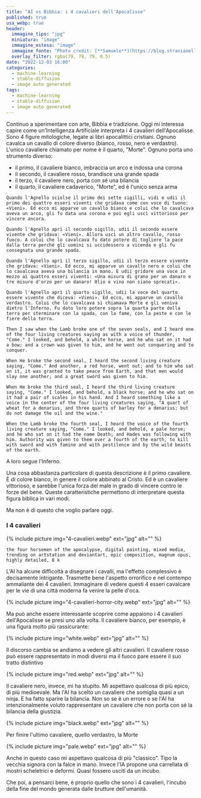 ```yaml
---
title: "AI vs Bibbia: i 4 cavalieri dell'Apocalisse"
published: true
usa_webp: true
header:
  immagine_tipo: "jpg"
  miniatura: "image"
  immagine_estesa: "image"
  immagine_fonte: "Photo credit: [**Samuele**](https://blog.stranianelli.com/)"
  overlay_filter: rgba(79, 79, 79, 0.5)
date: "2022-12-03 16:00"
categories:
  - machine-learning
  - stable-diffusion
  - image auto generated
tags:
  - machine-learning
  - stable-diffusion
  - image auto generated
---
```


Continuo a sperimentare con arte, Bibbia e tradizione. Oggi mi interessa capire come un'Intelligenza Artificiale interpreta i 4 cavalieri dell'Apocalisse. Sono 4 figure mitologiche, legate ai libri apocalittici cristiani. Ognuno cavalca un cavallo di colore diverso (bianco, rosso, nero e verdastro). L'unico cavaliere chiamato per nome è il quarto, "Morte". Ognuno porta uno strumento diverso:

- il primo, il cavaliere bianco, imbraccia un arco e indossa una corona
- il secondo, il cavaliere rosso, brandisce una grande spada
- il terzo, il cavaliere nero, porta con sé una bilancia
- il quarto, il cavaliere cadaverico, "Morte", ed è l'unico senza arma

```
Quando l'Agnello sciolse il primo dei sette sigilli, vidi e udii il primo dei quattro esseri viventi che gridava come con voce di tuono: «Vieni». Ed ecco mi apparve un cavallo bianco e colui che lo cavalcava aveva un arco, gli fu data una corona e poi egli uscì vittorioso per vincere ancora.

Quando l'Agnello aprì il secondo sigillo, udii il secondo essere vivente che gridava: «Vieni». Allora uscì un altro cavallo, rosso fuoco. A colui che lo cavalcava fu dato potere di togliere la pace dalla terra perché gli uomini si uccidessero a vicenda e gli fu consegnata una grande spada.

Quando l'Agnello aprì il terzo sigillo, udii il terzo essere vivente che gridava: «Vieni». Ed ecco, mi apparve un cavallo nero e colui che lo cavalcava aveva una bilancia in mano. E udii gridare una voce in mezzo ai quattro esseri viventi: «Una misura di grano per un danaro e tre misure d'orzo per un danaro! Olio e vino non siano sprecati».

Quando l'Agnello aprì il quarto sigillo, udii la voce del quarto essere vivente che diceva: «Vieni». Ed ecco, mi apparve un cavallo verdastro. Colui che lo cavalcava si chiamava Morte e gli veniva dietro l'Inferno. Fu dato loro potere sopra la quarta parte della terra per sterminare con la spada, con la fame, con la peste e con le fiere della terra.
```

```
Then I saw when the Lamb broke one of the seven seals, and I heard one of the four living creatures saying as with a voice of thunder, "Come." I looked, and behold, a white horse, and he who sat on it had a bow; and a crown was given to him, and he went out conquering and to conquer.

When He broke the second seal, I heard the second living creature saying, "Come." And another, a red horse, went out; and to him who sat on it, it was granted to take peace from Earth, and that men would slay one another; and a great sword was given to him.

When He broke the third seal, I heard the third living creature saying, "Come." I looked, and behold, a black horse; and he who sat on it had a pair of scales in his hand. And I heard something like a voice in the center of the four living creatures saying, "A quart of wheat for a denarius, and three quarts of barley for a denarius; but do not damage the oil and the wine."

When the Lamb broke the fourth seal, I heard the voice of the fourth living creature saying, "Come." I looked, and behold, a pale horse; and he who sat on it had the name Death; and Hades was following with him. Authority was given to them over a fourth of the earth, to kill with sword and with famine and with pestilence and by the wild beasts of the earth.
```

A loro segue l'Inferno.

Una cosa abbastanza particolare di questa descrizione è il primo cavaliere. È di colore bianco, in genere il colore abbinato al Cristo. Ed è un cavaliere vittorioso, e sarebbe l'unica forza del male in grado di vincere contro le forze del bene. Queste caratteristiche permettono di interpretare questa figura biblica in vari modi.

Ma non è di questo che voglio parlare oggi.

### I 4 cavalieri

{% include picture img="4-cavalieri.webp" ext="jpg" alt="" %}

```
the four horsemen of the apocalypse, digital painting, mixed media, trending on artstation and deviantart, epic composition, magnum opus, highly detailed, 8 k
```

L'AI ha alcune difficoltà a disegnare i cavalli, ma l'effetto complessivo è decisamente intrigante. Trasmette bene l'aspetto orrorifico e nel contempo ammaliante dei 4 cavalieri. Immaginare di vedere questi 4 esseri cavalcare per le vie di una città moderna fa venire la pelle d'oca.

{% include picture img="4-cavalieri-horror-city.webp" ext="jpg" alt="" %}

Ma può anche essere interessante scoprire come appaiono i 4 cavalieri dell'Apocalisse se presi uno alla volta. Il cavaliere bianco, per esempio, è una figura molto più rassicurante:

{% include picture img="white.webp" ext="jpg" alt="" %}

Il discorso cambia se andiamo a vedere gli altri cavalieri. Il cavaliere rosso può essere rappresentato in modi diversi ma il fuoco pare essere il suo tratto distintivo

{% include picture img="red.webp" ext="jpg" alt="" %}

Il cavaliere nero, invece, mi ha stupito. Mi aspettavo qualcosa di più epico, di più medioevale. Ma l'AI ha scelto un cavaliere che somiglia quasi a un ninja. E ha fatto sparire la bilancia. Non so se è un errore o se l'AI ha intenzionalmente voluto rappresentare un cavaliere che non porta con sé la bilancia della giustizia.

{% include picture img="black.webp" ext="jpg" alt="" %}

Per finire l'ultimo cavaliere, quello verdastro, la Morte

{% include picture img="pale.webp" ext="jpg" alt="" %}

Anche in questo caso mi aspettavo qualcosa di più "classico". Tipo la vecchia signora con la falce in mano. Invece l'IA propone una carrellata di mostri scheletrici e deformi. Quasi fossero usciti da un incubo.

Che poi, a pensarci bene, è proprio quello che sono i 4 cavalieri, l'incubo della fine del mondo generata dalle brutture dell'umanità.
